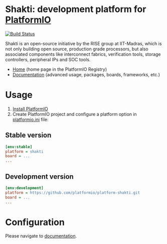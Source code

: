 # Shakti: development platform for [PlatformIO](https://platformio.org)

[![Build Status](https://github.com/platformio/platform-shakti/workflows/Examples/badge.svg)](https://github.com/platformio/platform-shakti/actions)

Shakti is an open-source initiative by the RISE group at IIT-Madras, which is not only building open source, production grade processors, but also associated components like interconnect fabrics, verification tools, storage controllers, peripheral IPs and SOC tools.

* [Home](https://registry.platformio.org/platforms/platformio/shakti) (home page in the PlatformIO Registry)
* [Documentation](https://docs.platformio.org/page/platforms/shakti.html) (advanced usage, packages, boards, frameworks, etc.)

# Usage

1. [Install PlatformIO](https://platformio.org)
2. Create PlatformIO project and configure a platform option in [platformio.ini](https://docs.platformio.org/page/projectconf.html) file:

## Stable version

```ini
[env:stable]
platform = shakti
board = ...
...
```

## Development version

```ini
[env:development]
platform = https://github.com/platformio/platform-shakti.git
board = ...
...
```

# Configuration

Please navigate to [documentation](https://docs.platformio.org/page/platforms/shakti.html).
